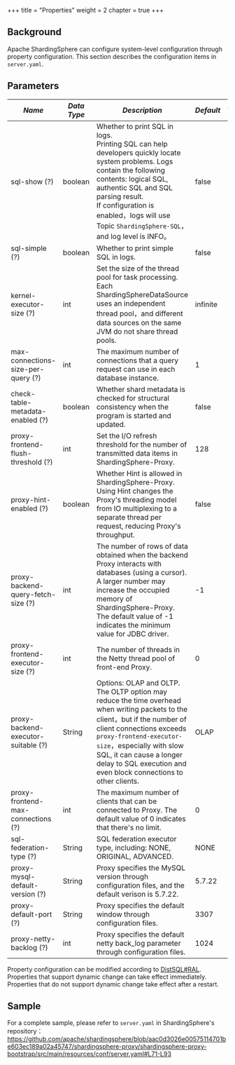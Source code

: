+++
title = "Properties"
weight = 2
chapter = true
+++

## Background

Apache ShardingSphere can configure system-level configuration through property configuration. This section describes the configuration items in `server.yaml`.

## Parameters

| *Name*                              | *Data Type* | *Description*                                                                                                                                                                                                                                                                                              | *Default*    | *Dynamic Update* |             
|-------------------------------------|-------------|------------------------------------------------------------------------------------------------------------------------------------------------------------------------------------------------------------------------------------------------------------------------------------------------------------|----------|--------| 
| sql-show (?)                        | boolean     | Whether to print SQL in logs. <br /> Printing SQL can help developers quickly locate system problems. Logs contain the following contents: logical SQL, authentic SQL and SQL parsing result. <br /> If configuration is enabled，logs will use Topic `ShardingSphere-SQL`，and log level is INFO。           | false    | True      |
| sql-simple (?)                      | boolean     | Whether to print simple SQL in logs.                                                                                                                                                                                                                                                                       | false    | True      |
| kernel-executor-size (?)            | int         | Set the size of the thread pool for task processing. Each ShardingSphereDataSource uses an independent thread pool，and different data sources on the same JVM do not share thread pools.                                                                                                                   | infinite | False      |
| max-connections-size-per-query (?)  | int         | The maximum number of connections that a query request can use in each database instance.                                                                                                                                                                                                                  | 1        | True      |
| check-table-metadata-enabled (?)    | boolean     | Whether shard metadata is checked for structural consistency when the program is started and updated.                                                                                                                                                                                                      | false    | True      |
| proxy-frontend-flush-threshold (?)  | int         | Set the I/O refresh threshold for the number of transmitted data items in ShardingSphere-Proxy.                                                                                                                                                                                                            | 128      | True      |
| proxy-hint-enabled (?)              | boolean     | Whether Hint is allowed in ShardingSphere-Proxy. Using Hint changes the Proxy's threading model from IO multiplexing to a separate thread per request, reducing Proxy's throughput.                                                                                                                        | false    | True      |
| proxy-backend-query-fetch-size (?)  | int         | The number of rows of data obtained when the backend Proxy interacts with databases (using a cursor). A larger number may increase the occupied memory of ShardingSphere-Proxy. The default value of -1 indicates the minimum value for JDBC driver.                                                       | -1       | True      |
| proxy-frontend-executor-size (?)    | int         | The number of threads in the Netty thread pool of front-end Proxy.                                                                                                                                                                                                                                         | 0        | False      |
| proxy-backend-executor-suitable (?) | String      | Options: OLAP and OLTP. The OLTP option may reduce the time overhead when writing packets to the client，but if the number of client connections exceeds `proxy-frontend-executor-size`，especially with slow SQL, it can cause a longer delay to SQL execution and even block connections to other clients. | OLAP     | True      |
| proxy-frontend-max-connections (?)  | int         | The maximum number of clients that can be connected to Proxy. The default value of 0 indicates that there's no limit.                                                                                                                                                                                      | 0        | True      |
| sql-federation-type (?)             | String      | SQL federation executor type, including: NONE, ORIGINAL, ADVANCED.                                                                                                                                                                                                                                         | NONE    | False      |
| proxy-mysql-default-version (?)     | String      | Proxy specifies the MySQL version through configuration files, and the default verison is 5.7.22.                                                                                                                                                                                                          | 5.7.22   | False      |
| proxy-default-port (?)              | String      | Proxy specifies the default window through configuration files.                                                                                                                                                                                                                                            | 3307     | False      |
| proxy-netty-backlog (?)             | int         | Proxy specifies the default netty back_log parameter through configuration files.                                                                                                                                                                                                                          | 1024     | False      |

Property configuration can be modified according to [DistSQL#RAL](/en/user-manual/shardingsphere-proxy/distsql/syntax/ral/).
Properties that support dynamic change can take effect immediately. Properties that do not support dynamic change take effect after a restart.

## Sample

For a complete sample, please refer to `server.yaml` in ShardingSphere's repository：<https://github.com/apache/shardingsphere/blob/aac0d3026e00575114701be603ec189a02a45747/shardingsphere-proxy/shardingsphere-proxy-bootstrap/src/main/resources/conf/server.yaml#L71-L93>
